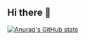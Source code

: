 ## Hi there 👋

[![Anurag's GitHub stats](https://github-readme-stats-navy-omega-26.vercel.app/api?username=Balaji2132&show_icons=true&count_private=true)](https://github.com/anuraghazra/github-readme-stats)

<!--
**Balaji2132/Balaji2132** is a ✨ _special_ ✨ repository because its `README.md` (this file) appears on your GitHub profile.

Here are some ideas to get you started:

- 🔭 I’m currently working on ...
- 🌱 I’m currently learning ...
- 👯 I’m looking to collaborate on ...
- 🤔 I’m looking for help with ...
- 💬 Ask me about ...
- 📫 How to reach me: ...
- 😄 Pronouns: ...
- ⚡ Fun fact: ...
-->
